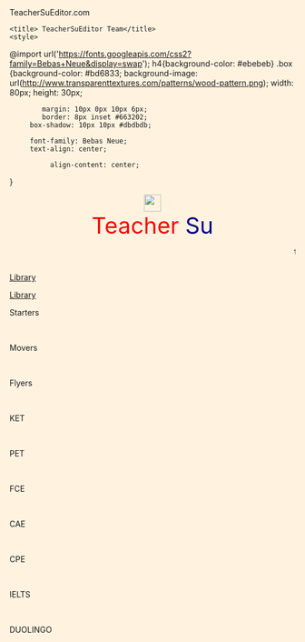 
<html style="background-color: #fff3e0">
<head>TeacherSuEditor.com
	
	<title>	TeacherSuEditor Team</title>
	<style>

@import url('https://fonts.googleapis.com/css2?family=Bebas+Neue&display=swap');
  h4{background-color: #ebebeb}
	.box {background-color: #bd6833;
background-image: url(http://www.transparenttextures.com/patterns/wood-pattern.png);
            width: 80px;
            height: 30px;
            
            margin: 10px 0px 10px 6px;
            border: 8px inset #663202;
         box-shadow: 10px 10px #dbdbdb;

         font-family: Bebas Neue;
         text-align: center;

              align-content: center;
}
 


</style>
<!--<style> 
p{text-shadow: 200px 20px 30px blue;}</style>-->


</head>
<body>
	
<center><img src="trsu.png"style="width: 30px"></center>
<p1><center><span style="color: red; font-size: 40px;"> Teacher</span><span style="color: darkblue; font-size: 40px;"> Su</span></center></p1>
<marquee><pre>teachersu                   *****                            teacher su                    *****                    teacher su                           </pre></marquee>

<a target="_blank" href="http://library.teachersucenter.com/">Library</a>

<a href="#explaination">Library</a>

<!--OOOOOOOOOOOOOOOOOOOOOOOOOOOOOOOOOOOOOO-->
<p id="name">
	<p class="box">
<p2>Starters</p2></p>
<br/>

<p class="box">
	<p2>Movers</p2></p>
<br/>

<p class="box">
<p2>Flyers</p2></p>
<br/>

<p class="box">
<p2>KET</p2></p>
<br/>

<p class="box">
<p2>PET</p2></p>
<br/>

<p class="box">
<p2>FCE</p2></p>
<br/>


<p class="box">
<p2>CAE</p2></p>
<br/>

<p class="box">
<p2>CPE</p2></p>
<br/>

<p class="box">
<p2>IELTS</p2></p>
<br/>

<p class="box">
<p2>DUOLINGO</p2></p>


</p>



